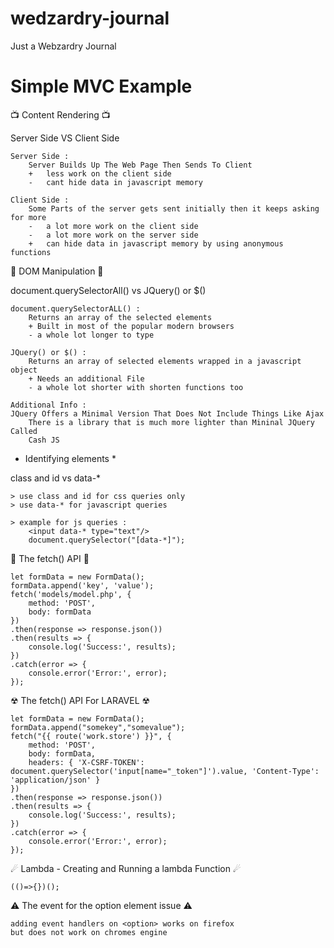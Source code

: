 # wedzardry-journal
Just a Webzardry Journal

# Simple MVC Example

📺 Content Rendering 📺

Server Side 
    VS 
Client Side

    Server Side :
        Server Builds Up The Web Page Then Sends To Client
        +   less work on the client side
        -   cant hide data in javascript memory

    Client Side :
        Some Parts of the server gets sent initially then it keeps asking for more
        -   a lot more work on the client side
        -   a lot more work on the server side
        +   can hide data in javascript memory by using anonymous functions


🤏 DOM Manipulation 🤏

document.querySelectorAll()
    vs
JQuery() or $()

    document.querySelectorALL() :
        Returns an array of the selected elements
        + Built in most of the popular modern browsers
        - a whole lot longer to type

    JQuery() or $() :
        Returns an array of selected elements wrapped in a javascript object
        + Needs an additional File
        - a whole lot shorter with shorten functions too

    Additional Info : 
	JQuery Offers a Minimal Version That Does Not Include Things Like Ajax
        There is a library that is much more lighter than Mininal JQuery Called
        Cash JS
	

* Identifying elements *

class and id vs data-*

	> use class and id for css queries only
	> use data-* for javascript queries
	
	> example for js queries :
   		<input data-* type="text"/>
	    document.querySelector("[data-*]");	

🚌 The fetch() API 🚌

    let formData = new FormData();
    formData.append('key', 'value');
    fetch('models/model.php', {
        method: 'POST',
        body: formData
    })
    .then(response => response.json())
    .then(results => {
        console.log('Success:', results);
    })
    .catch(error => {
        console.error('Error:', error);
    });


☢ The fetch() API For LARAVEL ☢

    let formData = new FormData();
    formData.append("somekey","somevalue");
    fetch("{{ route('work.store') }}", {
        method: 'POST',
        body: formData,
        headers: { 'X-CSRF-TOKEN': document.querySelector('input[name="_token"]').value, 'Content-Type': 'application/json' }
    })
    .then(response => response.json())
    .then(results => {
        console.log('Success:', results);
    })
    .catch(error => {
        console.error('Error:', error);
    });

☄ Lambda - Creating and Running a lambda Function ☄

	(()=>{})();

⚠ The event for the option element issue ⚠

    adding event handlers on <option> works on firefox
    but does not work on chromes engine
